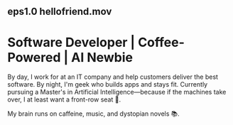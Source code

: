 ## eps1.0 hellofriend.mov

# Software Developer | Coffee-Powered | AI Newbie
By day, I work for at an IT company and help customers deliver the best software. By night, I'm geek who builds apps and stays fit. Currently pursuing a Master's in Artificial Intelligence—because if the machines take over, I at least want a front-row seat 🍿.

My brain runs on caffeine, music, and dystopian novels 📚.
